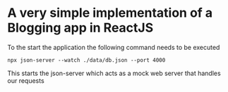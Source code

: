 # A very simple implementation of a Blogging app in ReactJS

To the start the application the following command needs to be executed

    npx json-server --watch ./data/db.json --port 4000


This starts the json-server which acts as a mock web server that handles our requests


